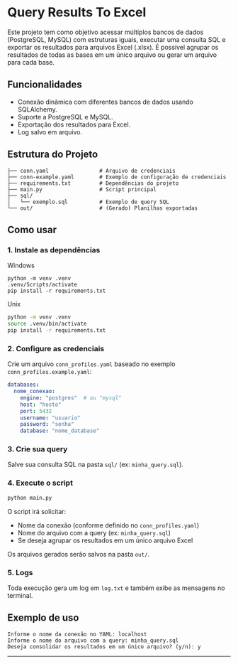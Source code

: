 # Query Results To Excel

Este projeto tem como objetivo acessar múltiplos bancos de dados (PostgreSQL, MySQL) com estruturas iguais, executar uma consulta SQL e exportar os resultados para arquivos Excel (.xlsx). É possível agrupar os resultados de todas as bases em um único arquivo ou gerar um arquivo para cada base.

## Funcionalidades
- Conexão dinâmica com diferentes bancos de dados usando SQLAlchemy.
- Suporte a PostgreSQL e MySQL.
- Exportação dos resultados para Excel.
- Log salvo em arquivo.

## Estrutura do Projeto
```
├── conn.yaml                # Arquivo de credenciais
├── conn-example.yaml        # Exemplo de configuração de credenciais
├── requirements.txt         # Dependências do projeto
├── main.py                  # Script principal
├── sql/
│   └── exemplo.sql          # Exemplo de query SQL
└── out/                     # (Gerado) Planilhas exportadas
```

## Como usar

### 1. Instale as dependências
Windows
```
python -m venv .venv
.venv/Scripts/activate
pip install -r requirements.txt
```
Unix
```bash
python -m venv .venv
source .venv/bin/activate
pip install -r requirements.txt
```
### 2. Configure as credenciais
Crie um arquivo `conn_profiles.yaml` baseado no exemplo `conn_profiles.example.yaml`:
```yaml
databases:
  nome_conexao:
    engine: "postgres"  # ou "mysql"
    host: "hosto"
    port: 5432
    username: "usuario"
    password: "senha"
    database: "nome_database"
```

### 3. Crie sua query
Salve sua consulta SQL na pasta `sql/` (ex: `minha_query.sql`).

### 4. Execute o script
```bash
python main.py
```

O script irá solicitar:
- Nome da conexão (conforme definido no `conn_profiles.yaml`)
- Nome do arquivo com a query (ex: `minha_query.sql`)
- Se deseja agrupar os resultados em um único arquivo Excel

Os arquivos gerados serão salvos na pasta `out/`.

### 5. Logs
Toda execução gera um log  em `log.txt` e também exibe as mensagens no terminal.

## Exemplo de uso
```
Informe o nome da conexão no YAML: localhost
Informe o nome do arquivo com a query: minha_query.sql
Deseja consolidar os resultados em um único arquivo? (y/n): y
```

---
